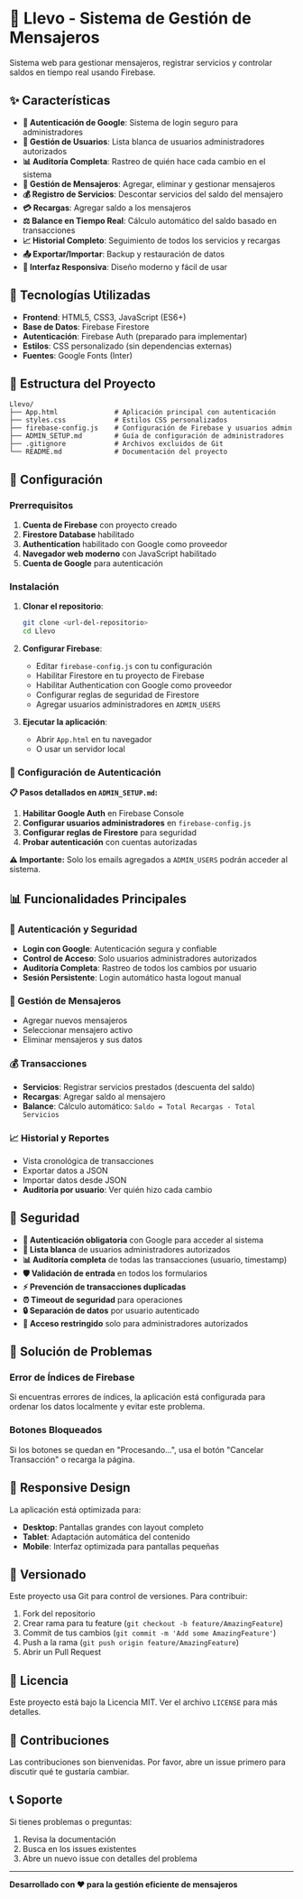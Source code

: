 # 🚚 Llevo - Sistema de Gestión de Mensajeros

Sistema web para gestionar mensajeros, registrar servicios y controlar saldos en tiempo real usando Firebase.

## ✨ Características

- **🔐 Autenticación de Google**: Sistema de login seguro para administradores
- **👥 Gestión de Usuarios**: Lista blanca de usuarios administradores autorizados
- **📊 Auditoría Completa**: Rastreo de quién hace cada cambio en el sistema
- **🚚 Gestión de Mensajeros**: Agregar, eliminar y gestionar mensajeros
- **💰 Registro de Servicios**: Descontar servicios del saldo del mensajero
- **💳 Recargas**: Agregar saldo a los mensajeros
- **⚖️ Balance en Tiempo Real**: Cálculo automático del saldo basado en transacciones
- **📈 Historial Completo**: Seguimiento de todos los servicios y recargas
- **📤 Exportar/Importar**: Backup y restauración de datos
- **📱 Interfaz Responsiva**: Diseño moderno y fácil de usar

## 🚀 Tecnologías Utilizadas

- **Frontend**: HTML5, CSS3, JavaScript (ES6+)
- **Base de Datos**: Firebase Firestore
- **Autenticación**: Firebase Auth (preparado para implementar)
- **Estilos**: CSS personalizado (sin dependencias externas)
- **Fuentes**: Google Fonts (Inter)

## 📁 Estructura del Proyecto

```
Llevo/
├── App.html              # Aplicación principal con autenticación
├── styles.css            # Estilos CSS personalizados
├── firebase-config.js    # Configuración de Firebase y usuarios admin
├── ADMIN_SETUP.md        # Guía de configuración de administradores
├── .gitignore            # Archivos excluidos de Git
└── README.md             # Documentación del proyecto
```

## 🔧 Configuración

### Prerrequisitos

1. **Cuenta de Firebase** con proyecto creado
2. **Firestore Database** habilitado
3. **Authentication** habilitado con Google como proveedor
4. **Navegador web moderno** con JavaScript habilitado
5. **Cuenta de Google** para autenticación

### Instalación

1. **Clonar el repositorio**:
   ```bash
   git clone <url-del-repositorio>
   cd Llevo
   ```

2. **Configurar Firebase**:
   - Editar `firebase-config.js` con tu configuración
   - Habilitar Firestore en tu proyecto de Firebase
   - Habilitar Authentication con Google como proveedor
   - Configurar reglas de seguridad de Firestore
   - Agregar usuarios administradores en `ADMIN_USERS`

3. **Ejecutar la aplicación**:
   - Abrir `App.html` en tu navegador
   - O usar un servidor local

### 🔐 Configuración de Autenticación

**📋 Pasos detallados en `ADMIN_SETUP.md`:**

1. **Habilitar Google Auth** en Firebase Console
2. **Configurar usuarios administradores** en `firebase-config.js`
3. **Configurar reglas de Firestore** para seguridad
4. **Probar autenticación** con cuentas autorizadas

**⚠️ Importante:** Solo los emails agregados a `ADMIN_USERS` podrán acceder al sistema.

## 📊 Funcionalidades Principales

### 🔐 Autenticación y Seguridad
- **Login con Google**: Autenticación segura y confiable
- **Control de Acceso**: Solo usuarios administradores autorizados
- **Auditoría Completa**: Rastreo de todos los cambios por usuario
- **Sesión Persistente**: Login automático hasta logout manual

### 🚚 Gestión de Mensajeros
- Agregar nuevos mensajeros
- Seleccionar mensajero activo
- Eliminar mensajeros y sus datos

### 💰 Transacciones
- **Servicios**: Registrar servicios prestados (descuenta del saldo)
- **Recargas**: Agregar saldo al mensajero
- **Balance**: Cálculo automático: `Saldo = Total Recargas - Total Servicios`

### 📈 Historial y Reportes
- Vista cronológica de transacciones
- Exportar datos a JSON
- Importar datos desde JSON
- **Auditoría por usuario**: Ver quién hizo cada cambio

## 🔐 Seguridad

- **🔑 Autenticación obligatoria** con Google para acceder al sistema
- **👥 Lista blanca** de usuarios administradores autorizados
- **📊 Auditoría completa** de todas las transacciones (usuario, timestamp)
- **🛡️ Validación de entrada** en todos los formularios
- **⚡ Prevención de transacciones duplicadas**
- **⏰ Timeout de seguridad** para operaciones
- **🔒 Separación de datos** por usuario autenticado
- **🚫 Acceso restringido** solo para administradores autorizados

## 🚨 Solución de Problemas

### Error de Índices de Firebase
Si encuentras errores de índices, la aplicación está configurada para ordenar los datos localmente y evitar este problema.

### Botones Bloqueados
Si los botones se quedan en "Procesando...", usa el botón "Cancelar Transacción" o recarga la página.

## 📱 Responsive Design

La aplicación está optimizada para:
- **Desktop**: Pantallas grandes con layout completo
- **Tablet**: Adaptación automática del contenido
- **Mobile**: Interfaz optimizada para pantallas pequeñas

## 🔄 Versionado

Este proyecto usa Git para control de versiones. Para contribuir:

1. Fork del repositorio
2. Crear rama para tu feature (`git checkout -b feature/AmazingFeature`)
3. Commit de tus cambios (`git commit -m 'Add some AmazingFeature'`)
4. Push a la rama (`git push origin feature/AmazingFeature`)
5. Abrir un Pull Request

## 📄 Licencia

Este proyecto está bajo la Licencia MIT. Ver el archivo `LICENSE` para más detalles.

## 🤝 Contribuciones

Las contribuciones son bienvenidas. Por favor, abre un issue primero para discutir qué te gustaría cambiar.

## 📞 Soporte

Si tienes problemas o preguntas:
1. Revisa la documentación
2. Busca en los issues existentes
3. Abre un nuevo issue con detalles del problema

---

**Desarrollado con ❤️ para la gestión eficiente de mensajeros**
